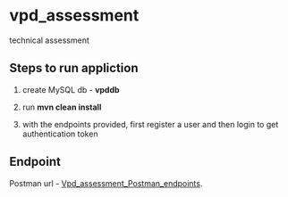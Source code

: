 # vpd_assessment
technical assessment

## Steps to run appliction
1.  create MySQL db  -  **vpddb**

2.  run **mvn clean install**

3.  with the endpoints provided, first register a user and then login to get authentication token

## Endpoint
   Postman url - [Vpd_assessment_Postman_endpoints](https://www.postman.com/mission-pilot-83704122/workspace/vpd).

